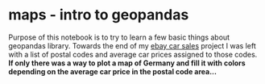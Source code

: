 # maps - intro to geopandas

Purpose of this notebook is to try to learn a few basic things about geopandas library. Towards the end of my [ebay car sales](https://github.com/grumpyclimber/portfolio/tree/main/ebay) project I was left with a list of postal codes and average car prices assigned to those codes. **If only there was a way to plot a map of Germany and fill it with colors depending on the average car price in the postal code area...**
